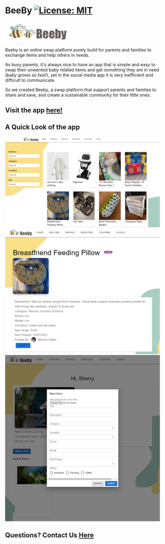 # BeeBy [![License: MIT](https://img.shields.io/badge/License-MIT-yellow.svg)](https://opensource.org/licenses/MIT)
![beebyLogo](./src/assets/image/logo.png)

Beeby is an online swap platform purely build for parents and families to exchange items and help others in needs.

As busy parents, it's always nice to have an app that is simple and easy to swap their unwanted baby related items and get something they are in need (baby grows so fast!), yet in the social media app it is very inefficient and difficult to communicate.

So we created Beeby, a swap platform that support parents and families to share and save, and create a sustainable community for their little ones.

## Visit the app [here!](https://beeby-backend.herokuapp.com/)

## A Quick Look of the app
![beeby3](./src/assets/image/beeby3.png)
![beeby1](./src/assets/image/beeby1.png)
![beeby2](./src/assets/image/beeby2.png)

## Questions? Contact Us [Here](mailto:beebycontact@gmail.com)

